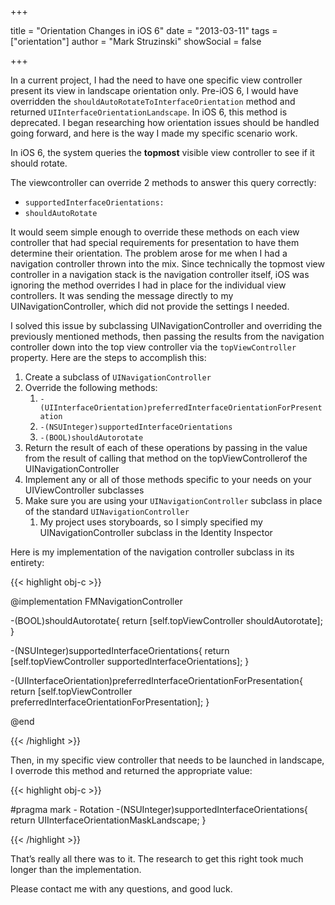 +++

title = "Orientation Changes in iOS 6"
date = "2013-03-11"
tags = ["orientation"]
author = "Mark Struzinski"
showSocial = false

+++

In a current project, I had the need to have one specific view controller
present its view in landscape orientation only. Pre-iOS 6, I would have
overridden the `shouldAutoRotateToInterfaceOrientation` method and returned
`UIInterfaceOrientationLandscape`. In iOS 6, this method is deprecated. I began
researching how orientation issues should be handled going forward, and here is
the way I made my specific scenario work.

<!-- more -->

In iOS 6, the system queries the **topmost** visible view controller to see if
it should rotate.

The viewcontroller can override 2 methods to answer this query correctly:

* `supportedInterfaceOrientations:`
* `shouldAutoRotate`

It would seem simple enough to override these methods on each view controller
that had special requirements for presentation to have them determine their
orientation. The problem arose for me when I had a navigation controller
thrown into the mix. Since technically the topmost view controller in a
navigation stack is the navigation controller itself, iOS was ignoring the
method overrides I had in place for the individual view controllers. It was
sending the message directly to my UINavigationController, which did not
provide the settings I needed.

I solved this issue by subclassing UINavigationController and overriding the
previously mentioned methods, then passing the results from the navigation
controller down into the top view controller via the `topViewController`
property. Here are the steps to accomplish this:

1. Create a subclass of `UINavigationController`
2. Override the following methods:
	1. `-(UIInterfaceOrientation)preferredInterfaceOrientationForPresentation`
	2. `-(NSUInteger)supportedInterfaceOrientations`
	3. `-(BOOL)shouldAutorotate`
3. Return the result of each of these operations by passing in the value
from the result of calling that method on the topViewControllerof the
UINavigationController
4. Implement any or all of those methods specific to your needs on your
UIViewController subclasses
5. Make sure you are using your `UINavigationController` subclass in place of
the standard `UINavigationController`
	1. My project uses storyboards, so I simply specified my
	UINavigationController subclass in the Identity Inspector

Here is my implementation of the navigation controller subclass in its entirety:

{{< highlight obj-c >}}

@implementation FMNavigationController

-(BOOL)shouldAutorotate{
  return [self.topViewController shouldAutorotate];
}

-(NSUInteger)supportedInterfaceOrientations{
  return [self.topViewController supportedInterfaceOrientations];
}

-(UIInterfaceOrientation)preferredInterfaceOrientationForPresentation{
  return [self.topViewController preferredInterfaceOrientationForPresentation];
}

@end

{{< /highlight >}}

Then, in my specific view controller that needs to be launched in landscape,
I overrode this method and returned the appropriate value:

{{< highlight obj-c >}}

#pragma mark - Rotation
-(NSUInteger)supportedInterfaceOrientations{
  return UIInterfaceOrientationMaskLandscape;
}

{{< /highlight >}}

That’s really all there was to it. The research to get this right took much
longer than the implementation.

Please contact me with any questions, and good luck.
